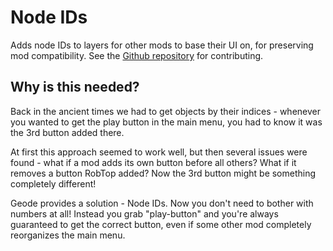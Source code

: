 # Node IDs

Adds node IDs to layers for other mods to base their UI on, for preserving mod compatibility. See the [Github repository](https://github.com/geode-sdk/NodeIDs) for contributing.

## Why is this needed?
Back in the ancient times we had to get objects by their indices - whenever you wanted to get the play button in the main menu, you had to know it was the 3rd button added there.

At first this approach seemed to work well, but then several issues were found - what if a mod adds its own button before all others? What if it removes a button RobTop added? Now the 3rd button might be something completely different!

Geode provides a solution - Node IDs. Now you don't need to bother with numbers at all! Instead you grab "play-button" and you're always guaranteed to get the correct button, even if some other mod completely reorganizes the main menu.